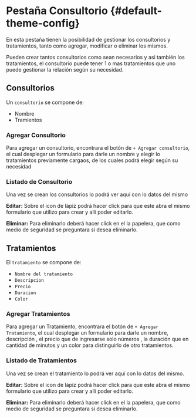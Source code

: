 <script setup>
     import GifToggle from '../components/GifToggle.vue'
</script>

# Pestaña Consultorio {#default-theme-config}

En esta pestaña tienen la posibilidad de gestionar los consultorios y tratamientos, tanto como agregar, modificar o eliminar los mismos.

Pueden crear tantos consultorios como sean necesarios y asi también los tratamientos, el consultorio puede tener 1 o mas tratamientos que uno puede gestionar la relación según su necesidad.

## Consultorios

Un `consultorio` se compone de:

- Nombre
- Tramientos

### Agregar Consultorio

Para agregar un consultorio, encontrara el botón de `+ Agregar consultorio`, el cual desplegar un formulario para darle un nombre y elegir lo tratamientos previamente cargaos, de los cuales podrá elegir según su necesidad

<GifToggle
  staticImage="assets/img/Recurso 1.png"
  gifImage="assets/img/agregarconsul.gif"
  width="800"
  height="auto"
/>

### Listado de Consultorio

Una vez se crean los consultorios lo podrá ver aquí con lo datos del mismo

**Editar:** Sobre el icon de lápiz podrá hacer click para que este abra el mismo formulario que utilizo para crear y allí poder editarlo.

**Eliminar:** Para eliminarlo deberá hacer click en el la papelera, que como medio de seguridad se preguntara si desea eliminarlo.

## Tratamientos

El `tratamiento` se compone de:

- `Nombre del tratamiento`
- `Descripcion`
- `Precio`
- `Duracion`
- `Color`

### Agregar Tratamientos

Para agregar un Tratamiento, encontrara el botón de `+ Agregar Tratamiento`, el cual desplegar un formulario para darle un nombre, descripción , el precio que de ingresarse solo números , la duración que en cantidad de minutos y un color para distinguirlo de otro tratamientos.

### Listado de Tratamientos

Una vez se crean el tratamiento lo podrá ver aquí con lo datos del mismo.

**Editar:** Sobre el icon de lápiz podrá hacer click para que este abra el mismo formulario que utilizo para crear y allí poder editarlo.

**Eliminar:** Para eliminarlo deberá hacer click en el la papelera, que como medio de seguridad se preguntara si desea eliminarlo.
